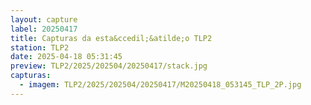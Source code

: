 ```yaml
---
layout: capture
label: 20250417
title: Capturas da esta&ccedil;&atilde;o TLP2
station: TLP2
date: 2025-04-18 05:31:45
preview: TLP2/2025/202504/20250417/stack.jpg
capturas:
  - imagem: TLP2/2025/202504/20250417/M20250418_053145_TLP_2P.jpg
---
```

